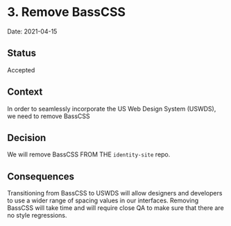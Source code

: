 # 3. Remove BassCSS

Date: 2021-04-15

## Status

Accepted

## Context

In order to seamlessly incorporate the US Web Design System (USWDS), we need to remove BassCSS

## Decision

We will remove BassCSS FROM THE `identity-site` repo.

## Consequences

Transitioning from BassCSS to USWDS will allow designers and developers to use a wider range of spacing values in our interfaces. Removing BassCSS will take time and will require close QA to make sure that there are no style regressions.
